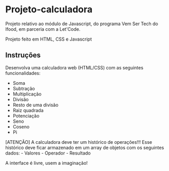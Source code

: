 # Projeto-calculadora

Projeto relativo ao módulo de Javascript, do programa Vem Ser Tech do Ifood, em parceria com a Let'Code. 

Projeto feito em HTML, CSS e Javascript

## Instruções 

Desenvolva uma calculadora web (HTML/CSS) com as seguintes funcionalidades:

* Soma
* Subtração
* Multiplicação
* Divisão
* Resto de uma divisão
* Raiz quadrada
* Potenciação
* Seno
* Coseno
* Pi

[ATENÇÃO] A calculadora deve ter um histórico de operações!!!
    Esse histórico deve ficar armazenado em um array de objetos com os seguintes dados:
        - Valores
        - Operador
        - Resultado

A interface é livre, usem a imaginação!

